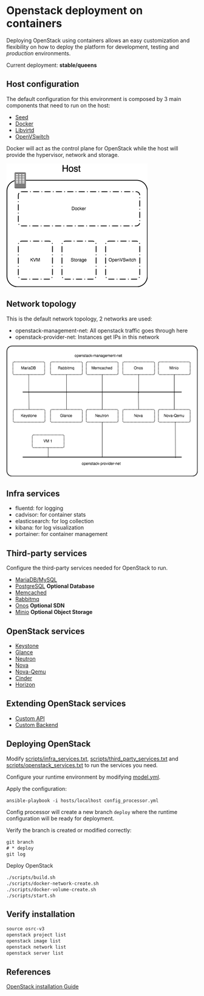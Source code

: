 # Openstack deployment on containers

Deploying OpenStack using containers allows an easy customization and flexibility on how to deploy
the platform for development, testing and _production_ environments.

Current deployment: **stable/queens**

## Host configuration

The default configuration for this environment is composed by 3 main components that need to run on the host:

* [Seed](services/third-party/seed/README.md)
* [Docker](services/infra/docker/README.md)
* [Libvirtd](services/infra/libvirtd/README.md)
* [OpenVSwitch](services/infra/openvswitch/README.md)

Docker will act as the control plane for OpenStack while the host will provide the hypervisor, network and storage.

![host_diagram](services/infra/docker/host.png)

## Network topology

This is the default network topology, 2 networks are used:

* openstack-management-net: All openstack traffic goes through here
* openstack-provider-net: Instances get IPs in this network

![simplified_network_diagram](services/infra/docker/simplified_networks.png)

## Infra services

* fluentd: for logging
* cadvisor: for container stats
* elasticsearch: for log collection
* kibana: for log visualization
* portainer: for container management

## Third-party services

Configure the third-party services needed for OpenStack to run.

* [MariaDB/MySQL](services/third-party/mariadb/README.md)
* [PostgreSQL](services/third-party/postgresql/README.md) **Optional Database**
* [Memcached](services/third-party/memcached/README.md)
* [Rabbitmq](services/third-party/rabbitmq/README.md)
* [Onos](services/third-party/onos/README.md) **Optional SDN**
* [Minio](services/third-party/minio/README.md) **Optional Object Storage**

## OpenStack services

* [Keystone](services/openstack/keystone/README.md)
* [Glance](services/openstack/glance/README.md)
* [Neutron](services/openstack/neutron/README.md)
* [Nova](services/openstack/nova/README.md)
* [Nova-Qemu](services/openstack/nova-qemu/README.md)
* [Cinder](services/openstack/cinder/README.md)
* [Horizon](services/openstack/horizon/README.md)

## Extending OpenStack services

* [Custom API](services/custom/api/README.md)
* [Custom Backend](services/custom/backend/README.md)

## Deploying OpenStack

Modify [scripts/infra_services.txt](scripts/infra_services.txt), [scripts/third_party_services.txt](scripts/third_party_services.txt) and [scripts/openstack_services.txt](scripts/openstack_services.txt) to run the services you need.

Configure your runtime environment by modifying [model.yml](model.yml).

Apply the configuration:

    ansible-playbook -i hosts/localhost config_processor.yml

Config processor will create a new branch `deploy` where the runtime configuration will be ready for deployment.

Verify the branch is created or modified correctly:

    git branch
    # * deploy
    git log

Deploy OpenStack

    ./scripts/build.sh
    ./scripts/docker-network-create.sh
    ./scripts/docker-volume-create.sh
    ./scripts/start.sh

## Verify installation

    source osrc-v3
    openstack project list
    openstack image list
    openstack network list
    openstack server list

## References

[OpenStack installation Guide](https://docs.openstack.org/install-guide/)
